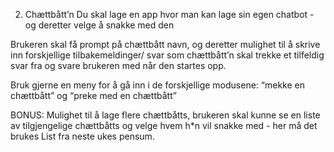 2) Chættbått’n
Du skal lage en app hvor man kan lage sin egen chatbot - og deretter velge å snakke med den 

Brukeren skal få prompt på chættbått navn, og deretter mulighet til å skrive inn forskjellige 
tilbakemeldinger/ svar som chættbått’n skal trekke et tilfeldig svar fra og svare brukeren med når den startes opp.

Bruk gjerne en meny for å gå inn i de forskjellige modusene: “mekke en chættbått” og “preke med en chættbått”

BONUS:
Mulighet til å lage flere chættbåtts, brukeren skal kunne se en liste av tilgjengelige chættbåtts og velge hvem h*n vil snakke med - her må det brukes List fra neste ukes pensum. 
